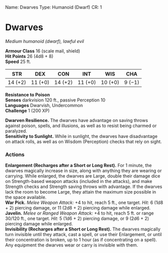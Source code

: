 Name: Dwarves
Type: Humanoid (Dwarf)
CR: 1

# Dwarves 
_Medium humanoid (dwarf), lawful evil_

**Armour Class** 16 (scale mail, shield)    
**Hit Points** 26 (4d8 + 8)    
**Speed** 25 ft. 

| STR     | DEX     | CON     | INT     | WIS     | CHA     |
|---------|---------|---------|---------|---------|---------|
| 14 (+2) | 11 (+0) | 14 (+2) | 11 (+0) | 10 (+0) | 9 (−1)  |

**Resistance to Poison**    
**Senses** darkvision 120 ft., passive Perception 10    
**Languages** Dwarvish, Undercommon    
**Challenge** 1 (200 XP) 

**Dwarven Resilience.** The dwarves have advantage on saving throws against poison, spells, and illusions, as well as to resist being charmed or paralyzed.    
**Sensitivity to Sunlight.** While in sunlight, the dwarves have disadvantage on attack rolls, as well as on Wisdom (Perception) checks that rely on sight. 

### Actions 
**Enlargement (Recharges after a Short or Long Rest).** For 1 minute, the dwarves magically increase in size, along with anything they are wearing or carrying. While enlarged, the dwarves are Large, double their damage dice on Strength-based weapon attacks (included in the attacks), and make Strength checks and Strength saving throws with advantage. If the dwarves lack the room to become Large, they attain the maximum size possible in the space available.    
**War Pick.** _Melee Weapon Attack:_ +4 to hit, reach 5 ft., one target. _Hit:_ 6 (1d8 + 2) piercing damage, or 11 (2d8 + 2) piercing damage while enlarged.    
**Javelin.** _Melee or _Ranged Weapon Attack:__ +4 to hit, reach 5 ft. or range 30/120 ft., one target. _Hit:_ 5 (1d6 + 2) piercing damage, or 9 (2d6 + 2) piercing damage while enlarged.    
**Invisibility (Recharges after a Short or Long Rest).** The dwarves magically turn invisible until they attack, cast a spell, or use their Enlargement, or until their concentration is broken, up to 1 hour (as if concentrating on a spell). Any equipment the dwarves wear or carry is invisible with them.